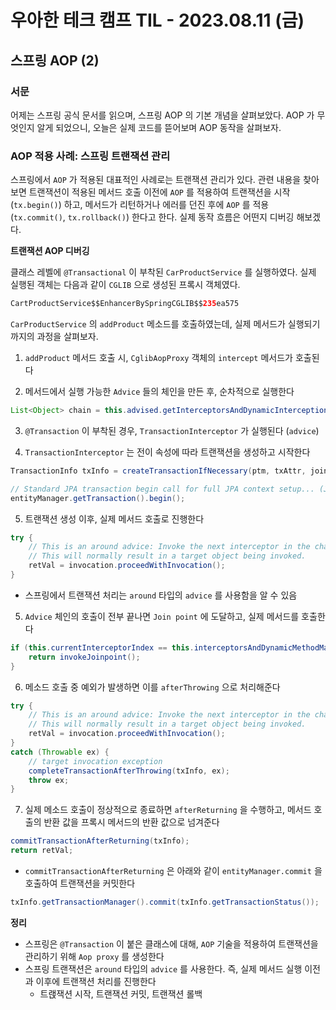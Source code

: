 # 우아한 테크 캠프 TIL - 2023.08.11 (금)

## 스프링 AOP (2)

### 서문
어제는 스프링 공식 문서를 읽으며, 스프링 AOP 의 기본 개념을 살펴보았다.
AOP 가 무엇인지 알게 되었으니, 오늘은 실제 코드를 뜯어보며 AOP 동작을 살펴보자.

### AOP 적용 사례: 스프링 트랜잭션 관리
스프링에서 `AOP` 가 적용된 대표적인 사례로는 트랜잭션 관리가 있다.
관련 내용을 찾아보면 트랜잭션이 적용된 메서드 호출 이전에 `AOP` 를 적용하여 트랜잭션을 시작 (`tx.begin()`) 하고, 메서드가 리턴하거나 에러를 던진 후에 `AOP` 를 적용 (`tx.commit()`, `tx.rollback()`) 한다고 한다.
실제 동작 흐름은 어떤지 디버깅 해보겠다.

**트랜잭션 AOP 디버깅**

클래스 레벨에 `@Transactional` 이 부착된 `CarProductService` 를 실행하였다.
실제 실행된 객체는 다음과 같이 `CGLIB` 으로 생성된 프록시 객체였다.
```java
CartProductService$$EnhancerBySpringCGLIB$$235ea575
```

`CarProductService` 의 `addProduct` 메소드를 호출하였는데, 실제 메서드가 실행되기 까지의 과정을 살펴보자.

1. `addProduct` 메서드 호출 시, `CglibAopProxy` 객체의 `intercept` 메서드가 호출된다 

2. 메서드에서 실행 가능한 `Advice` 들의 체인을 만든 후, 순차적으로 실행한다
```java
List<Object> chain = this.advised.getInterceptorsAndDynamicInterceptionAdvice(method, targetClass);
```

3. `@Transaction` 이 부착된 경우, `TransactionInterceptor` 가 실행된다 (`advice`)

4. `TransactionInterceptor` 는 전이 속성에 따라 트랜잭션을 생성하고 시작한다
```java
TransactionInfo txInfo = createTransactionIfNecessary(ptm, txAttr, joinpointIdentification);

// Standard JPA transaction begin call for full JPA context setup... (JpaEntityManager)
entityManager.getTransaction().begin();
```

5. 트랜잭션 생성 이후, 실제 메서드 호출로 진행한다
```java
try {
    // This is an around advice: Invoke the next interceptor in the chain.
	// This will normally result in a target object being invoked.
	retVal = invocation.proceedWithInvocation();
}
```
- 스프링에서 트랜잭션 처리는 `around` 타입의 `advice` 를 사용함을 알 수 있음

5. `Advice` 체인의 호출이 전부 끝나면 `Join point` 에 도달하고, 실제 메서드를 호출한다
```java
if (this.currentInterceptorIndex == this.interceptorsAndDynamicMethodMatchers.size() - 1) {
    return invokeJoinpoint();
}
```
6. 메소드 호출 중 예외가 발생하면 이를 `afterThrowing` 으로 처리해준다
```java
try {
    // This is an around advice: Invoke the next interceptor in the chain.
	// This will normally result in a target object being invoked.
	retVal = invocation.proceedWithInvocation();
}
catch (Throwable ex) {
    // target invocation exception
	completeTransactionAfterThrowing(txInfo, ex);
    throw ex;
}
```
7. 실제 메소드 호출이 정상적으로 종료하면 `afterReturning` 을 수행하고, 메서드 호출의 반환 값을 프록시 메서드의 반환 값으로 넘겨준다
```java
commitTransactionAfterReturning(txInfo);
return retVal;
```
- `commitTransactionAfterReturning` 은 아래와 같이 `entityManager.commit` 을 호출하여 트랜잭션을 커밋한다
```java
txInfo.getTransactionManager().commit(txInfo.getTransactionStatus());
```

**정리**
- 스프링은 `@Transaction` 이 붙은 클래스에 대해, `AOP` 기술을 적용하여 트랜잭션을 관리하기 위해 `Aop proxy` 를 생성한다
- 스프링 트랜잭션은 `around` 타입의 `advice` 를 사용한다. 즉, 실제 메서드 실행 이전과 이후에 트랜잭션 처리를 진행한다
  - 트랝잭션 시작, 트랜잭션 커밋, 트랜잭션 롤백